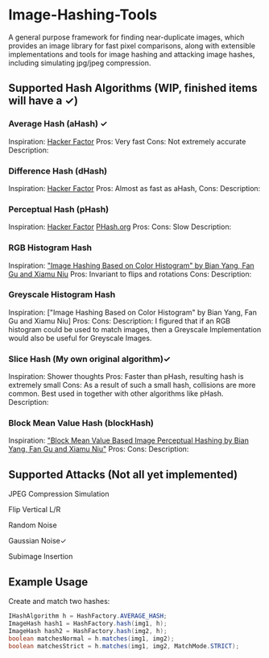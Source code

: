 # Image-Hashing-Tools
A general purpose framework for finding near-duplicate images, which provides an image library for fast pixel comparisons, along with extensible implementations and tools for image hashing and attacking image hashes, including simulating jpg/jpeg compression.

## Supported Hash Algorithms (WIP, finished items will have a ✓)
### Average Hash (aHash) ✓
Inspiration: [Hacker Factor](http://www.hackerfactor.com/blog/?/archives/529-Kind-of-Like-That.html)
Pros: Very fast
Cons: Not extremely accurate
Description:

### Difference Hash (dHash)
Inspiration: [Hacker Factor](http://www.hackerfactor.com/blog/?/archives/529-Kind-of-Like-That.html)
Pros: Almost as fast as aHash, 
Cons: 
Description:

### Perceptual Hash (pHash)
Inspiration: [Hacker Factor](http://hackerfactor.com/blog/index.php%3F/archives/432-Looks-Like-It.html) [PHash.org](https://www.phash.org/)
Pros: 
Cons: Slow
Description:

### RGB Histogram Hash
Inspiration: ["Image Hashing Based on Color Histogram" by Bian Yang, Fan Gu and Xiamu Niu](http://manu35.magtech.com.cn/Jwk_ics/CN/abstract/abstract1269.shtml)
Pros: Invariant to flips and rotations
Cons: 
Description:

### Greyscale Histogram Hash
Inspiration: ["Image Hashing Based on Color Histogram" by Bian Yang, Fan Gu and Xiamu Niu]
Pros: 
Cons:
Description: I figured that if an RGB histogram could be used to match images, then a Greyscale Implementation would also be useful for Greyscale Images.


### Slice Hash (My own original algorithm)✓
Inspiration: Shower thoughts
Pros: Faster than pHash, resulting hash is extremely small
Cons: As a result of such a small hash, collisions are more common. Best used in together with other algorithms like pHash.
Description:

### Block Mean Value Hash (blockHash)

Inspiration: ["Block Mean Value Based Image Perceptual Hashing by Bian Yang, Fan Gu and Xiamu Niu"](https://ieeexplore.ieee.org/document/4041692)
Pros:
Cons:
Description:


## Supported Attacks (Not all yet implemented)
JPEG Compression Simulation

Flip Vertical L/R

Random Noise

Gaussian Noise✓

Subimage Insertion

## Example Usage

Create and match two hashes:
```Java
IHashAlgorithm h = HashFactory.AVERAGE_HASH;
ImageHash hash1 = HashFactory.hash(img1, h);
ImageHash hash2 = HashFactory.hash(img2, h);
boolean matchesNormal = h.matches(img1, img2);
boolean matchesStrict = h.matches(img1, img2, MatchMode.STRICT);
```


